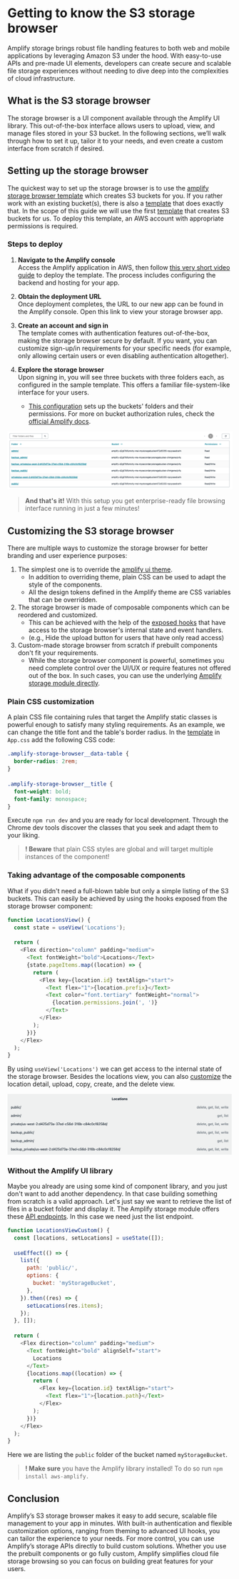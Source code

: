# Getting to know the S3 storage browser

Amplify storage brings robust file handling features to both web and mobile applications by leveraging Amazon S3 under the hood. With easy-to-use APIs and pre-made UI elements, developers can create secure and scalable file storage experiences without needing to dive deep into the complexities of cloud infrastructure.

## What is the S3 storage browser

The storage browser is a UI component available through the Amplify UI library. This out-of-the-box interface allows users to upload, view, and manage files stored in your S3 bucket. In the following sections, we’ll walk through how to set it up, tailor it to your needs, and even create a custom interface from scratch if desired.

## Setting up the storage browser

The quickest way to set up the storage browser is to use the [amplify storage browser template](https://github.com/aws-samples/sample-amplify-storage-browser) which creates S3 buckets for you. If you rather work with an existing bucket(s), there is also a [template](https://github.com/aws-samples/sample-amplify-storage-browser/tree/sample/amplify-auth-with-existing-bucket) that does exactly that. In the scope of this guide we will use the first [template](https://github.com/aws-samples/sample-amplify-storage-browser) that creates S3 buckets for us.
To deploy this template, an AWS account with appropriate permissions is required.

### Steps to deploy

1. **Navigate to the Amplify console**  
   Access the Amplify application in AWS, then follow [this very short video guide](https://docs.amplify.aws/images/gen2/getting-started/react/deploy.mp4) to deploy the template. The process includes configuring the backend and hosting for your app.

2. **Obtain the deployment URL**  
   Once deployment completes, the URL to our new app can be found in the Amplify console. Open this link to view your storage browser app.

3. **Create an account and sign in**  
   The template comes with authentication features out-of-the-box, making the storage browser secure by default. If you want, you can customize sign-up/in requirements for your specific needs (for example, only allowing certain users or even disabling authentication altogether).

4. **Explore the storage browser**  
   Upon signing in, you will see three buckets with three folders each, as configured in the sample template. This offers a familiar file-system-like interface for your users.
   - [This configuration](https://github.com/aws-samples/sample-amplify-storage-browser/blob/main/amplify/storage/resource.ts) sets up the buckets' folders and their permissions. For more on bucket authorization rules, check the [official Amplify docs](https://docs.amplify.aws/react/build-a-backend/storage/authorization/).

![Storage browser for S3](./browser.png)

> **And that's it!** With this setup you get enterprise-ready file browsing interface running in just a few minutes!

## Customizing the S3 storage browser

There are multiple ways to customize the storage browser for better branding and user experience purposes:

1. The simplest one is to override the [amplify ui theme](https://ui.docs.amplify.aws/react/theming#theme-object).
   - In addition to overriding theme, plain CSS can be used to adapt the style of the components.
   - All the design tokens defined in the Amplify theme are CSS variables that can be overridden.
2. The storage browser is made of composable components which can be reordered and customized.
   - This can be achieved with the help of the [exposed hooks](https://ui.docs.amplify.aws/react/connected-components/storage/storage-browser#view-reference) that have access to the storage browser's internal state and event handlers.
   - (e.g., Hide the upload button for users that have only read access)
3. Custom-made storage browser from scratch if prebuilt components don't fit your requirements.
   - While the storage browser component is powerful, sometimes you need complete control over the UI/UX or require features not offered out of the box. In such cases, you can use the underlying [Amplify storage module directly](https://docs.amplify.aws/javascript/build-a-backend/storage/reference/).

### Plain CSS customization

A plain CSS file containing rules that target the Amplify static classes is powerful enough to satisfy many styling requirements. As an example,
we can change the title font and the table's border radius. In the [template](https://github.com/aws-samples/sample-amplify-storage-browser) in `App.css` add the following CSS code:

```css
.amplify-storage-browser__data-table {
  border-radius: 2rem;
}

.amplify-storage-browser__title {
  font-weight: bold;
  font-family: monospace;
}
```

Execute `npm run dev` and you are ready for local development. Through the Chrome dev tools discover the classes that you seek and adapt them to your liking.

> **! Beware** that plain CSS styles are global and will target multiple instances of the component!

### Taking advantage of the composable components

What if you didn't need a full-blown table but only a simple listing of the S3 buckets. This can easily be achieved by using the hooks exposed from the storage browser component:

```javascript
function LocationsView() {
  const state = useView('Locations');

  return (
    <Flex direction="column" padding="medium">
      <Text fontWeight="bold">Locations</Text>
      {state.pageItems.map((location) => {
        return (
          <Flex key={location.id} textAlign="start">
            <Text flex="1">{location.prefix}</Text>
            <Text color="font.tertiary" fontWeight="normal">
              {location.permissions.join(', ')}
            </Text>
          </Flex>
        );
      })}
    </Flex>
  );
}
```

By using `useView('Locations')` we can get access to the internal state of the storage browser. Besides the locations view, you can also [customize](https://ui.docs.amplify.aws/react/connected-components/storage/storage-browser#custom-ui) the location detail, upload, copy, create, and the delete view.

![Storage browser for S3](./simple-listing.png)

### Without the Amplify UI library

Maybe you already are using some kind of component library, and you just don't want to add another dependency. In that case building something from scratch is a valid approach. Let's just say we want to retrieve the list of files in a bucket folder and display it.
The Amplify storage module offers these [API endpoints](https://docs.amplify.aws/javascript/build-a-backend/storage/reference/). In this case we need just the list endpoint.

```javascript
function LocationsViewCustom() {
  const [locations, setLocations] = useState([]);

  useEffect(() => {
    list({
      path: 'public/',
      options: {
        bucket: 'myStorageBucket',
      },
    }).then((res) => {
      setLocations(res.items);
    });
  }, []);

  return (
    <Flex direction="column" padding="medium">
      <Text fontWeight="bold" alignSelf="start">
        Locations
      </Text>
      {locations.map((location) => {
        return (
          <Flex key={location.id} textAlign="start">
            <Text flex="1">{location.path}</Text>
          </Flex>
        );
      })}
    </Flex>
  );
}
```

Here we are listing the `public` folder of the bucket named `myStorageBucket`.

> **! Make sure** you have the Amplify library installed! To do so run `npm install aws-amplify.`

## Conclusion

Amplify’s S3 storage browser makes it easy to add secure, scalable file management to your app in minutes. With built-in authentication and flexible customization options, ranging from theming to advanced UI hooks, you can tailor the experience to your needs. For more control, you can use Amplify’s storage APIs directly to build custom solutions. Whether you use the prebuilt components or go fully custom, Amplify simplifies cloud file storage browsing so you can focus on building great features for your users.

